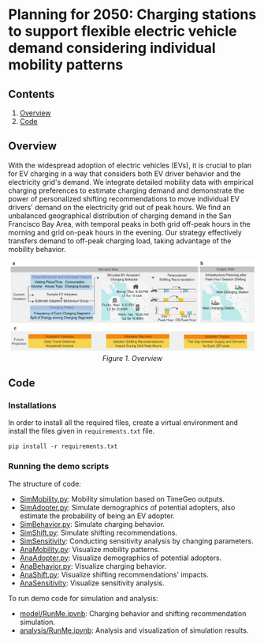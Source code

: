 # Planning for 2050: Charging stations to support flexible electric vehicle demand considering individual mobility patterns

## Contents

1. [Overview](#Overview)
2. [Code](#Code)

<h2 id="Overview">Overview</h2>
With the widespread adoption of electric vehicles (EVs), it is crucial to plan for EV charging in a way that considers both EV driver behavior and the electricity grid's demand. We integrate detailed mobility data with empirical charging preferences to estimate charging demand and demonstrate the power of personalized shifting recommendations to move individual EV drivers' demand on the electricity grid out of peak hours. We find an unbalanced geographical distribution of charging demand in the San Francisco Bay Area, with temporal peaks in both grid off-peak hours in the morning and grid on-peak hours in the evening. Our strategy effectively transfers demand to off-peak charging load, taking advantage of the mobility behavior. 

<p align="center">
  <img src="figures/fig1_overview.pdf" width="600">
  <br><i>Figure 1. Overview</i>
</p>

<h2 id="Code">Code</h2>

### Installations
In order to install all the required files, create a virtual environment and install the files given in `requirements.txt` file.

```
pip install -r requirements.txt
```

### Running the demo scripts
The structure of code:
- [SimMobility.py](model/SimMobility.py): Mobility simulation based on TimeGeo outputs.
- [SimAdopter.py](model/SimAdopter.py): Simulate demographics of potential adopters, also estimate the probability of being an EV adopter.
- [SimBehavior.py](model/SimBehavior.py): Simulate charging behavior.
- [SimShift.py](model/SimShift.py): Simulate shifting recommendations.
- [SimSensitivity](model/SimSensitivity.py): Conducting sensitivity analysis by changing parameters.
- [AnaMobility.py](analysis/SimMobility.py): Visualize mobility patterns.
- [AnaAdopter.py](analysis/SimAdopter.py): Visualize demographics of potential adopters.
- [AnaBehavior.py](analysis/SimBehavior.py): Visualize charging behavior.
- [AnaShift.py](analysis/SimShift.py): Visualize shifting recommendations' impacts.
- [AnaSensitivity](analysis/SimSensitivity.py): Visualize sensitivity analysis.

To run demo code for simulation and analysis:
- [model/RunMe.ipynb](model/RunMe.ipynb): Charging behavior and shifting recommendation simulation.
- [analysis/RunMe.ipynb](analysis/RunMe.ipynb): Analysis and visualization of simulation results.
